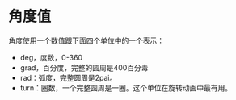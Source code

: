# 角度值

角度使用一个数值跟下面四个单位中的一个表示：

* deg，度数，0-360
* grad，百分度，完整的圆周是400百分毒
* rad：弧度，完整圆周是2pai。
* turn：圈数，一个完整圆周是一圈。这个单位在旋转动画中最有用。
